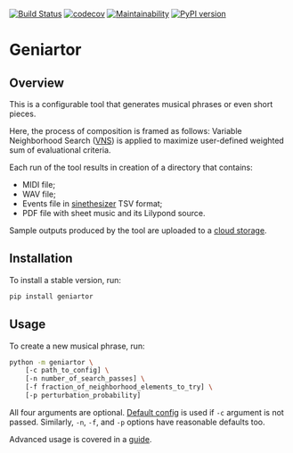 [![Build Status](https://travis-ci.org/Nikolay-Lysenko/geniartor.svg?branch=master)](https://travis-ci.org/Nikolay-Lysenko/geniartor)
[![codecov](https://codecov.io/gh/Nikolay-Lysenko/geniartor/branch/master/graph/badge.svg)](https://codecov.io/gh/Nikolay-Lysenko/geniartor)
[![Maintainability](https://api.codeclimate.com/v1/badges/a5131738e1b284fab9f9/maintainability)](https://codeclimate.com/github/Nikolay-Lysenko/geniartor/maintainability)
[![PyPI version](https://badge.fury.io/py/geniartor.svg)](https://badge.fury.io/py/geniartor)

# Geniartor

## Overview

This is a configurable tool that generates musical phrases or even short pieces.

Here, the process of composition is framed as follows: Variable Neighborhood Search ([VNS](https://en.wikipedia.org/wiki/Variable_neighborhood_search)) is applied to maximize user-defined weighted sum of evaluational criteria. 

Each run of the tool results in creation of a directory that contains:
* MIDI file;
* WAV file;
* Events file in [sinethesizer](https://github.com/Nikolay-Lysenko/sinethesizer) TSV format;
* PDF file with sheet music and its Lilypond source.

Sample outputs produced by the tool are uploaded to a [cloud storage](https://www.dropbox.com/sh/j77p82870u3691p/AABGQWGRhA1pRyPfh79Lgdyma?dl=0).

## Installation

To install a stable version, run:
```bash
pip install geniartor
```

## Usage

To create a new musical phrase, run:
```bash
python -m geniartor \
    [-c path_to_config] \
    [-n number_of_search_passes] \
    [-f fraction_of_neighborhood_elements_to_try] \
    [-p perturbation_probability]
```

All four arguments are optional. [Default config](https://github.com/Nikolay-Lysenko/geniartor/blob/master/geniartor/configs/default_config.yml) is used if `-c` argument is not passed. Similarly, `-n`, `-f`, and `-p` options have reasonable defaults too.

Advanced usage is covered in a [guide](https://github.com/Nikolay-Lysenko/geniartor/blob/master/docs/user_guide.md).
